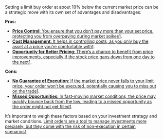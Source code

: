 Setting a limit buy order at about 10% below the current market price can be a strategic move with its own set of advantages and disadvantages:

**Pros:**

- [**Price Control**: You ensure that you don’t pay more than your set price, protecting you from overpaying during market spikes](https://www.investopedia.com/terms/b/buy-limit-order.asp)[1](https://www.investopedia.com/terms/b/buy-limit-order.asp).
- [**Cost Management**: It helps in controlling costs, as you only buy the asset at a price you’re comfortable with](https://www.investopedia.com/terms/b/buy-limit-order.asp)[1](https://www.investopedia.com/terms/b/buy-limit-order.asp).
- [**Opportunity for Better Pricing**: There’s a chance to benefit from price improvements, especially if the stock price gaps down from one day to the next](https://www.investopedia.com/terms/b/buy-limit-order.asp)[1](https://www.investopedia.com/terms/b/buy-limit-order.asp).

**Cons:**

- [**No Guarantee of Execution**: If the market price never falls to your limit price, your order won’t be executed, potentially causing you to miss out on the trade](https://www.investopedia.com/terms/b/buy-limit-order.asp)[1](https://www.investopedia.com/terms/b/buy-limit-order.asp).
- [**Missed Opportunities**: In fast-moving market conditions, the price may quickly bounce back from the low, leading to a missed opportunity as the order might not get filled](https://www.investopedia.com/terms/b/buy-limit-order.asp)[1](https://www.investopedia.com/terms/b/buy-limit-order.asp).

It’s important to weigh these factors based on your investment strategy and market conditions. [Limit orders are a tool to manage investments more precisely, but they come with the risk of non-execution in certain scenarios](https://www.investopedia.com/terms/b/buy-limit-order.asp)[1](https://www.investopedia.com/terms/b/buy-limit-order.asp).